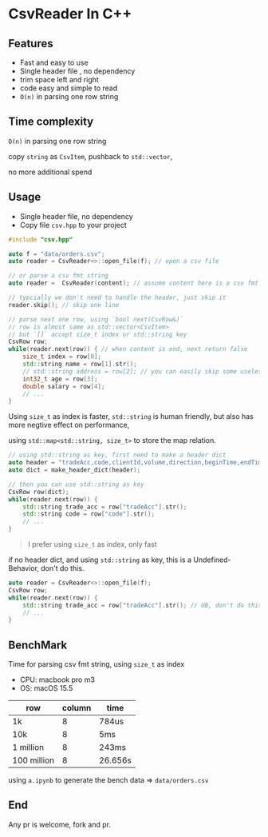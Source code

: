 # CsvReader In C++

## Features

- Fast and easy to use
- Single header file , no dependency
- trim space left and right
- code easy and simple to read
- `O(n)` in parsing one row string

## Time complexity

`O(n)` in parsing one row string

copy `string` as `CsvItem`, pushback to `std::vector`, 

no more additional spend

## Usage
- Single header file, no dependency
- Copy file `csv.hpp` to your project


```cpp
#include "csv.hpp"

auto f = "data/orders.csv";
auto reader = CsvReader<>::open_file(f); // open a csv file

// or parse a csv fmt string
auto reader =  CsvReader(content); // assume content here is a csv fmt string

// typcially we don't need to handle the header, just skip it
reader.skip(); // skip one line
```

```cpp
// parse next one row, using `bool next(CsvRow&)`
// row is almost same as std::vector<CsvItem>
// but `[]` accept size_t index or std::string key
CsvRow row;
while(reader.next(row)) { // when content is end, next return false
    size_t index = row[0];
    std::string name = row[1].str();
    // std::string address = row[2]; // you can easily skip some useless column
    int32_t age = row[3];
    double salary = row[4];
    // ...
}
```

Using `size_t` as index is faster, `std::string` is human friendly, but also has more negtive effect on performance,

using `std::map<std::string, size_t>` to store the map relation.

```cpp
// using std::string as key, first need to make a header dict
auto header = "tradeAcc,code,clientId,volume,direction,beginTime,endTime,algoType";
auto dict = make_header_dict(header);

// then you can use std::string as key
CsvRow row(dict);
while(reader.next(row)) {
    std::string trade_acc = row["tradeAcc"].str();
    std::string code = row["code"].str();
    // ...
}
```
> I prefer using `size_t` as index, only fast

if no header dict, and using `std::string` as key, this is a Undefined-Behavior, don't do this.

```cpp
auto reader = CsvReader<>::open_file(f);
CsvRow row;
while(reader.next(row)) {
    std::string trade_acc = row["tradeAcc"].str(); // UB, don't do this
    // ...
}
```

## BenchMark

Time for parsing csv fmt string, using `size_t` as index

- CPU: macbook pro m3
- OS: macOS 15.5

|row| column| time |
|--|--|--|
|1k|8|784us|
|10k|8| 5ms |
|1 million|8|243ms|
|100 million|8| 26.656s|

using `a.ipynb` to generate the bench data => `data/orders.csv`

## End

Any pr is welcome, fork and pr.